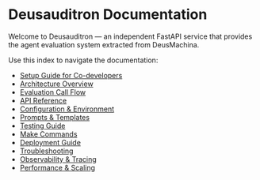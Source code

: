 # Deusauditron Documentation

Welcome to Deusauditron — an independent FastAPI service that provides the agent evaluation system extracted from DeusMachina.

Use this index to navigate the documentation:

- [Setup Guide for Co-developers](./setup-guide.md)
- [Architecture Overview](./architecture.md)
- [Evaluation Call Flow](./call-flow.md)
- [API Reference](./api-reference.md)
- [Configuration & Environment](./configuration.md)
- [Prompts & Templates](./prompts.md)
- [Testing Guide](./testing.md)
- [Make Commands](./make-commands.md)
- [Deployment Guide](./deployment.md)
- [Troubleshooting](./troubleshooting.md)
- [Observability & Tracing](./observability.md)
- [Performance & Scaling](./performance.md)
